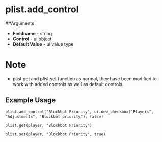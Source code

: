 # plist.add_control
##Arguments
* **Fieldname** - string
* **Control** - ui object
* **Default Value** - ui value type

# Note
* plist.get and plist.set function as normal, they have been modified to work with added controls as well as default controls.

## Example Usage
```
plist.add_control("Blockbot Priority", ui.new_checkbox("Players", "Adjustments", "Blockbot priority"), false)

plist.get(player, "Blockbot Priority")

plist.set(player, "Blockbot Priority", true)
```
